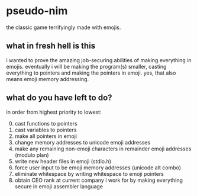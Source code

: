# pseudo-nim
the classic game terrifyingly made with emojis.

## what in fresh hell is this
i wanted to prove the amazing job-securing abilities of making everything in emojis. eventually i will be making the program(s) smaller, casting everything to pointers and making the pointers in emoji.
yes, that also means emoji memory addressing.

## what do you have left to do?
in order from highest priority to lowest:

0. cast functions to pointers
1. cast variables to pointers
2. make all pointers in emoji
3. change memory addresses to unicode emoji addresses
4. make any remaining non-emoji characters in remainder emoji addresses (modulo plan)
5. write new header files in emoji (stdio.h)
6. force user input to be emoji memory addresses (unicode alt combo)
7. eliminate whitespace by writing whitespace to emoji pointers
8. obtain CEO rank at current company i work for by making everything secure in emoji assembler language
